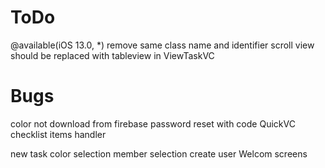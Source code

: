 #  ToDo


@available(iOS 13.0, *) remove
same class name and identifier
scroll view should be replaced with tableview in ViewTaskVC




# Bugs
color not download from firebase
password reset with code
QuickVC checklist items handler

new task color selection 
member selection
create user
Welcom screens


